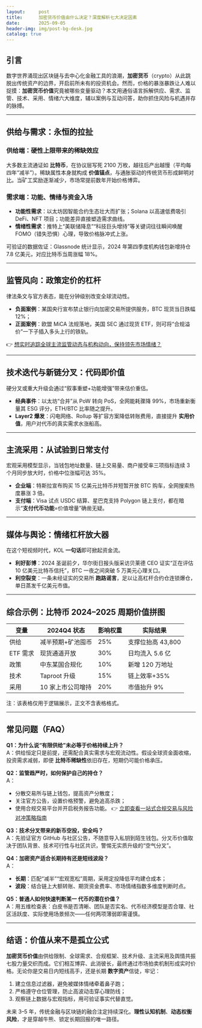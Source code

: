 ```yaml
---
layout:     post
title:      加密货币价值由什么决定？深度解析七大决定因素
date:       2025-09-05
header-img: img/post-bg-desk.jpg
catalog: true
---
```


## 引言
数字世界涌现出区块链与去中心化金融工具的浪潮，**加密货币**（crypto）从此跳脱出传统资产的边界，开启前所未有的投资机会。然而，价格的暴涨暴跌让人难以捉摸：**加密货币价值**究竟被哪些变量驱动？本文用通俗语言拆解供应、需求、监管、技术、采用、情绪六大维度，辅以案例与互动问答，助你抓住风险与机遇并存的脉搏。

---

## 供给与需求：永恒的拉扯

### 供给端：硬性上限带来的稀缺效应
大多数主流通证如 **比特币**，在协议层写死 2100 万枚，越往后产出越慢（平均每四年“减半”）。稀缺属性本身就构成 **价值锚点**，与通胀驱动的传统货币形成鲜明对比。当矿工奖励逐渐减少，市场常提前数年开始价格博弈。

### 需求端：功能、情绪与资金入场
- **功能性需求**：以太坊因智能合约生态壮大而扩张；Solana 以高速低费吸引 DeFi、NFT 项目；功能差异直接塑造需求曲线。  
- **情绪性需求**：推特上“美联储降息”“科技巨头增持”等关键词往往瞬间唤醒 FOMO（错失恐惧）心理，导致价格脉冲式上涨。

可验证的数据佐证：Glassnode 统计显示，2024 年第四季度机构钱包新增持仓 7.8 亿美元，对应比特币当周涨幅 18%。

---

## 监管风向：政策定价的杠杆

律法条文与官方表态，能在分钟级别改变全球流动性。  
- **负面案例**：某国央行宣布禁止银行向加密交易所提供服务，BTC 现货当日跌幅 12%；  
- **正面案例**：欧盟 MiCA 法规落地，美国 SEC 通过现货 ETF，则可将“合规溢价”一下子插入多头上行的铁轨。

👉 [想实时追踪全球主流监管动态与机构动向，保持领先市场情绪？](https://okxdog.com/)

---

## 技术迭代与新链分叉：代码即价值

硬分叉或重大升级会通过“叙事重塑+功能增强”带来估价重估。  
- **经典事件**：以太坊“合并”从 PoW 转向 PoS，全网能耗骤降 99%，市场重新衡量其 ESG 评分，ETH/BTC 比率随之提升。  
- **Layer2 爆发**：闪电网络、Rollup 等扩容方案降低转账费用，直接提升 **实用价值**，用户对代币的真实需求水涨船高。

---

## 主流采用：从试验到日常支付

宏观采用模型显示，当钱包地址数量、链上交易量、商户接受率三项指标连续 3 个月同步放大时，价格中位涨幅可达 35%。  
- **企业端**：特斯拉宣布购买 15 亿美元比特币并短暂开放 BTC 购车，全网搜索热度暴涨 3 倍。  
- **支付端**：Visa 试点 USDC 结算、星巴克支持 Polygon 链上支付，都在暗示“**支付代币功能**=价值增量”确凿无疑。

---

## 媒体与舆论：情绪杠杆放大器

在这个短视频时代，KOL **一句话**即可掀起资金流。  
- **利好彭博**：2024 圣诞前夕，华尔街日报头版采访贝莱德 CEO 证实“正在评估 10 亿美元比特币信托”，BTC 一夜之间突破 5 万美元心理关口。  
- **利空裂变**：一条未经证实的交易所 **跑路谣言**，足以让高杠杆合约仓连锁爆仓，单日蒸发千亿美元市值。

---

## 综合示例：比特币 2024–2025 周期价值拼图

| 变量        | 2024Q4 状态           | 影响权重 | 实际结果          |
|------------|-----------------------|----------|-------------------|
| 供给        | 减半预期+矿池囤币      | 25%      | 支撑位抬高 43,800 |
| ETF 需求    | 现货通道开放          | 30%      | 日均流入 5.6 亿   |
| 政策        | 中东某国合规化         | 10%      | 新增 120 万地址   |
| 技术        | Taproot 升级           | 15%      | 链上效率+35%      |
| 采用        | 10 家上市公司增持       | 20%      | 市值抬升 9%       |

注：该表格仅用于逻辑展示，正文不含表格格式。

---

## 常见问题（FAQ）

**Q1：为什么说“有限供给”未必等于价格持续上升？**  
A：供给恒定只是前提，还需配合真实需求与宏观流动性。假设全球资金面收缩，投资需求减弱，即便 **比特币稀缺性**依旧存在，短期仍可能价格承压。

**Q2：监管趋严时，如何保护自己的持仓？**  
A：  
- 分散交易所与链上钱包，提高资产分散度；  
- 关注官方公告，设置价格预警，避免追高杀跌；  
- 使用合规交易平台并开启税务报告功能。 👉 [立即查看一站式合规交易与风险对冲策略指南](https://okxdog.com/)

**Q3：技术分叉带来的新币空投，安全吗？**  
A：先验证官方 GitHub 与社区公告，不随意导入私钥到陌生钱包。分叉币价值取决于团队背景、技术可行性与社区共识，警惕无实质升级的“空气分叉”。

**Q4：加密资产适合长期持有还是短线波段？**  
A：  
- **长期**：匹配“减半”“宏观宽松”周期，采用定投降低平均建仓成本；  
- **波段**：结合链上大额转账、期货资金费率、市场情绪指数多维度判断时点。

**Q5：普通人如何快速判断某一 **代币**的潜在价值？**  
A：用五维检查表：白皮书是否清晰、团队是否实名、代币经济模型是否合理、社区活跃度、实际使用场景频次——任何两项薄弱即需谨慎。

---

## 结语：价值从来不是孤立公式

**加密货币价值**由供给限制、全球需求、合规框架、技术升级、主流采用及舆情共振七股力量交织而成。它们相互博弈、此消彼长，最终通过市场拍卖机制形成实时价格。无论你是交易日内短线高手，还是长期 **数字资产**信徒，牢记：  
1. 建立信息过滤器，避免被媒体情绪牵着鼻子跑；  
2. 严格遵守仓位管理，防止高波动击穿心理防线；  
3. 观察链上数据与宏观指标，用可验证事实代替直觉。

未来 3–5 年，传统金融与区块链的融合注定持续深化。**理性认知机制**、**动态权衡风险**，才是穿越牛熊、锁定长期回报的唯一路径。